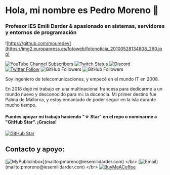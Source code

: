 # Hola, mi nombre es Pedro Moreno 👋
### Profesor IES Emili Darder & apasionado en sistemas, servidores y entornos de programación

![https://github.com/mouredev](https://img2.europapress.es/fotoweb/fotonoticia_20100528134808_260.jpg)

[![YouTube Channel Subscribers](https://img.shields.io/youtube/channel/subscribers/UCxPD7bsocoAMq8Dj18kmGyQ?style=social)](https://youtube.com/mouredevapps?sub_confirmation=1)
[![Twitch Status](https://img.shields.io/twitch/status/mouredev?style=social)](https://twitch.com/mouredev)
[![Discord](https://img.shields.io/discord/729672926432985098?style=social&label=Discord&logo=discord)](https://mouredev.com/discord)
[![Twitter Follow](https://img.shields.io/twitter/follow/mouredev?style=social)](https://twitter.com/mouredev)
![GitHub Followers](https://img.shields.io/github/followers/mouredev?style=social)
![GitHub Followers](https://img.shields.io/github/stars/mouredev?style=social)

Soy ingeniero de telecomunicaciones, y empecé en el mundo IT en 2008.

En 2018 dejé mi trabajo en una multinacional francesa para dedicarme a un mundo nuevo y desconocido para mi: la docencia. Mi primer destino fue Palma de Mallorca, y estoy encantado de poder seguir en la isla durante mucho tiempo.
#### Puedes apoyar mi trabajo haciendo "☆ Star" en el repo o nominarme a "GitHub Star". ¡Gracias!

[![GitHub Star](https://img.shields.io/badge/GitHub-Nominar_a_star-yellow?style=for-the-badge&logo=github&logoColor=white&labelColor=101010)](https://stars.github.com/nominate/)


## Contacto y apoyo:

[![MyPublicInbox](https://img.shields.io/badge/MyPublicInbox-MENSAJE+CAFÉ_(RESPUESTA_RÁPIDA)_Gracias!-orange?style=for-the-badge&logo=Microsoft+Outlook&logoColor=white&labelColor=101010)](mailto:pmoreno@iesemilidarder.com)
</br>
[![Email](https://img.shields.io/badge/pjmf17@hotmail.com-email_personal_(respuesta_lenta)-D14836?style=for-the-badge&logo=gmail&logoColor=white&labelColor=101010)](mailto:pmoreno@iesemilidarder.com)
</br>
[![BuyMeACoffee](https://img.shields.io/badge/Buy_Me_A_Coffee-apoya_mi_trabajo-FFDD00?style=for-the-badge&logo=buy-me-a-coffee&logoColor=white&labelColor=101010)](https://www.buymeacoffee.com/pmoreno)
